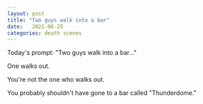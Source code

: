 ```yaml
---
layout: post
title: "Two guys walk into a bar"
date:   2021-06-25
categories: death scenes
---
```

Today's prompt: "Two guys walk into a bar..."

One walks out. 

You're not the one who walks out.

You probably shouldn't have gone to a bar called "Thunderdome."
